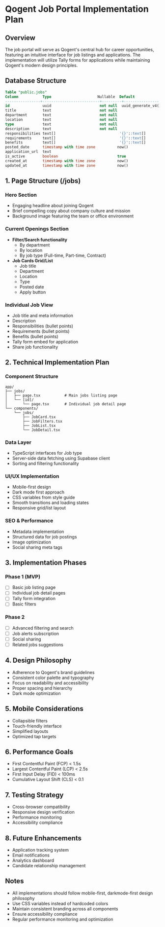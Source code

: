 # Qogent Job Portal Implementation Plan

## Overview
The job portal will serve as Qogent's central hub for career opportunities, featuring an intuitive interface for job listings and applications. The implementation will utilize Tally forms for applications while maintaining Qogent's modern design principles.

## Database Structure
```sql
Table "public.jobs"
Column           Type                     Nullable  Default
----------------+--------------------------+---------+----------------
id               uuid                      not null  uuid_generate_v4()
title            text                      not null  
department       text                      not null  
location         text                      not null  
type             text                      not null  
description      text                      not null  
responsibilities text[]                             '{}'::text[]
requirements     text[]                             '{}'::text[]
benefits         text[]                             '{}'::text[]
posted_date      timestamp with time zone          now()
application_url  text                              
is_active        boolean                           true
created_at       timestamp with time zone          now()
updated_at       timestamp with time zone          now()
```

## 1. Page Structure (/jobs)

### Hero Section
- Engaging headline about joining Qogent
- Brief compelling copy about company culture and mission
- Background image featuring the team or office environment

### Current Openings Section
- **Filter/Search functionality**
  - By department
  - By location
  - By job type (Full-time, Part-time, Contract)
- **Job Cards Grid/List**
  - Job title
  - Department
  - Location
  - Type
  - Posted date
  - Apply button

### Individual Job View
- Job title and meta information
- Description
- Responsibilities (bullet points)
- Requirements (bullet points)
- Benefits (bullet points)
- Tally form embed for application
- Share job functionality

## 2. Technical Implementation Plan

### Component Structure
```
app/
├── jobs/
│   ├── page.tsx           # Main jobs listing page
│   └── [id]/
│       └── page.tsx       # Individual job detail page
└── components/
    └── jobs/
        ├── JobCard.tsx
        ├── JobFilters.tsx
        ├── JobList.tsx
        └── JobDetail.tsx
```

### Data Layer
- TypeScript interfaces for Job type
- Server-side data fetching using Supabase client
- Sorting and filtering functionality

### UI/UX Implementation
- Mobile-first design
- Dark mode first approach
- CSS variables from style guide
- Smooth transitions and loading states
- Responsive grid/list layout

### SEO & Performance
- Metadata implementation
- Structured data for job postings
- Image optimization
- Social sharing meta tags

## 3. Implementation Phases

### Phase 1 (MVP)
- [ ] Basic job listing page
- [ ] Individual job detail pages
- [ ] Tally form integration
- [ ] Basic filters

### Phase 2
- [ ] Advanced filtering and search
- [ ] Job alerts subscription
- [ ] Social sharing
- [ ] Related jobs suggestions

## 4. Design Philosophy
- Adherence to Qogent's brand guidelines
- Consistent color palette and typography
- Focus on readability and accessibility
- Proper spacing and hierarchy
- Dark mode optimization

## 5. Mobile Considerations
- Collapsible filters
- Touch-friendly interface
- Simplified layouts
- Optimized tap targets

## 6. Performance Goals
- First Contentful Paint (FCP) < 1.5s
- Largest Contentful Paint (LCP) < 2.5s
- First Input Delay (FID) < 100ms
- Cumulative Layout Shift (CLS) < 0.1

## 7. Testing Strategy
- Cross-browser compatibility
- Responsive design verification
- Performance monitoring
- Accessibility compliance

## 8. Future Enhancements
- Application tracking system
- Email notifications
- Analytics dashboard
- Candidate relationship management

## Notes
- All implementations should follow mobile-first, darkmode-first design philosophy
- Use CSS variables instead of hardcoded colors
- Maintain consistent branding across all components
- Ensure accessibility compliance
- Regular performance monitoring and optimization 